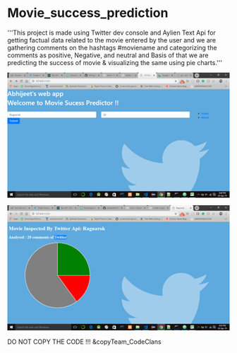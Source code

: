 # Movie_success_prediction
'''This project is made using Twitter dev console and Aylien Text Api for getting factual data related to the movie entered by the user and we are gathering comments on the hashtags #moviename and categorizing the comments as positive, Negative, and neutral and Basis of that we are predicting the success of movie &amp; visualizing the same using pie charts.'''

![Home Page](Screenshot2.png)

![Result](Screenshot1.png)

DO NOT COPY THE CODE !!! 
&copyTeam_CodeClans
